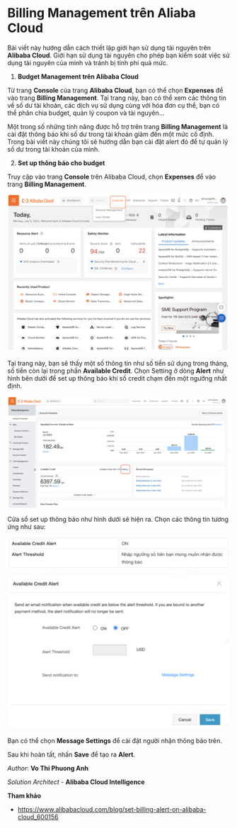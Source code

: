 # Billing Management trên Aliaba Cloud

Bài viết này hướng dẫn cách thiết lập giới hạn sử dụng tài nguyên trên **Alibaba Cloud**. Giới hạn sử dụng tài nguyên cho phép bạn kiểm soát việc sử dụng tài nguyên của mình và tránh bị tính phí quá mức.

1) **Budget Management trên Alibaba Cloud**

Từ trang **Console** của trang **Alibaba Cloud**, bạn có thể chọn **Expenses** để vào trang **Billing Management**. Tại trang này, bạn có thể xem các thông tin về số dư tài khoản, các dịch vụ sử dụng cùng với hóa đơn cụ thể, bạn có thể phân chia budget, quản lý coupon và tài nguyên…

Một trong số những tính năng được hỗ trợ trên trang **Billing Management** là cài đặt thông báo khi số dư trong tài khoản giảm đến một mức cố định. Trong bài viết này chúng tôi sẽ hướng dẫn bạn cài đặt alert đó để tự quản lý số dư trong tài khoản của mình.

2) **Set up thông báo cho budget**

Truy cập vào trang **Console** trên Alibaba Cloud, chọn **Expenses** để vào trang **Billing Management**.

![Billing Management](/Image/Billing-Management01.png)

Tại trang này, bạn sẽ thấy một số thông tin như số tiền sử dụng trong tháng, số tiền còn lại trong phần **Available Credit**. Chọn Setting ở dòng **Alert** như hình bên dưới để set up thông báo khi số credit chạm đến một ngưỡng nhất định.

![Billing Management](/Image/Billing-Management02.png)

Cửa sổ set up thông báo như hình dưới sẽ hiện ra. Chọn các thông tin tương ứng như sau:

![Billing Management](/Image/Billing-Management03.png)

![Billing Management](/Image/Billing-Management04.png)

Bạn có thể chọn **Message Settings** để cài đặt người nhận thông báo trên.

Sau khi hoàn tất, nhấn **Save** để tạo ra **Alert**.

*Author*: **Vo Thi Phuong Anh**

*Solution Architect* - **Alibaba Cloud Intelligence**

**Tham khảo**

- https://www.alibabacloud.com/blog/set-billing-alert-on-alibaba-cloud_600156